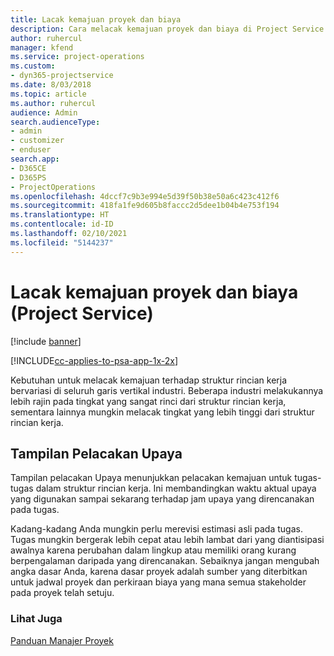```yaml
---
title: Lacak kemajuan proyek dan biaya
description: Cara melacak kemajuan proyek dan biaya di Project Service
author: ruhercul
manager: kfend
ms.service: project-operations
ms.custom:
- dyn365-projectservice
ms.date: 8/03/2018
ms.topic: article
ms.author: ruhercul
audience: Admin
search.audienceType:
- admin
- customizer
- enduser
search.app:
- D365CE
- D365PS
- ProjectOperations
ms.openlocfilehash: 4dccf7c9b3e994e5d39f50b38e50a6c423c412f6
ms.sourcegitcommit: 418fa1fe9d605b8faccc2d5dee1b04b4e753f194
ms.translationtype: HT
ms.contentlocale: id-ID
ms.lasthandoff: 02/10/2021
ms.locfileid: "5144237"
---
```

# <a name="track-project-progress-and-cost-project-service"></a>Lacak kemajuan proyek dan biaya (Project Service)

[!include [banner](../includes/psa-now-project-operations.md)]

[!INCLUDE[cc-applies-to-psa-app-1x-2x](../includes/cc-applies-to-psa-app-1x-2x.md)]

Kebutuhan untuk melacak kemajuan terhadap struktur rincian kerja bervariasi di seluruh garis vertikal industri. Beberapa industri melakukannya lebih rajin pada tingkat yang sangat rinci dari struktur rincian kerja, sementara lainnya mungkin melacak tingkat yang lebih tinggi dari struktur rincian kerja.  
  
## <a name="effort-tracking-view"></a>Tampilan Pelacakan Upaya  
Tampilan pelacakan Upaya menunjukkan pelacakan kemajuan untuk tugas-tugas dalam struktur rincian kerja. Ini membandingkan waktu aktual upaya yang digunakan sampai sekarang terhadap jam upaya yang direncanakan pada tugas.  
  
Kadang-kadang Anda mungkin perlu merevisi estimasi asli pada tugas. Tugas mungkin bergerak lebih cepat atau lebih lambat dari yang diantisipasi awalnya karena perubahan dalam lingkup atau memiliki orang kurang berpengalaman daripada yang direncanakan. Sebaiknya jangan mengubah angka dasar Anda, karena dasar proyek adalah sumber yang diterbitkan untuk jadwal proyek dan perkiraan biaya yang mana semua stakeholder pada proyek telah setuju.  
  
### <a name="see-also"></a>Lihat Juga  
 [Panduan Manajer Proyek](../psa/project-manager-guide.md)
